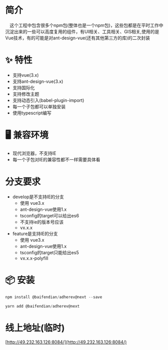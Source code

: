 # 简介
&ensp;&ensp;这个工程中包含很多个npm包(整体也是一个npm包)，这些包都是在平时工作中沉淀出来的一些可以高度复用的组件，有UI相关、工具相关、GIS相关,使用的是Vue技术，有的可能是对ant-design-vue(还有其他第三方的库)的二次封装

# ✨ 特性
- 支持vue(3.x)
- 支持ant-design-vue(3.x)
- 支持国际化
- 支持修改主题
- 支持动态引入(babel-plugin-import)
- 每一个子包都可以单独安装
- 使用typescript编写

# 🖥 兼容环境
- 现代浏览器，不支持IE
- 每一个子包对IE的兼容性都不一样需要具体看

# 分支要求
- develop是不支持IE的分支
  - 使用 vue3.x
  - ant-design-vue使用1.x
  - tsconfig的target可以给出es6
  - 不支持ie的版本号应该
  - vx.x.x
- feature是支持IE的分支
  - 使用 vue3.x
  - ant-design-vue使用1.x
  - tsconfig的target只能给出es5
  - vx.x.x-polyfill

# 📦 安装
```javascript
npm install @baifendian/adherev@next --save
```

```javascript
yarn add @baifendian/adherev@next
```

# 线上地址(临时)
[http://49.232.163.126:8084/](http://49.232.163.126:8084/)
